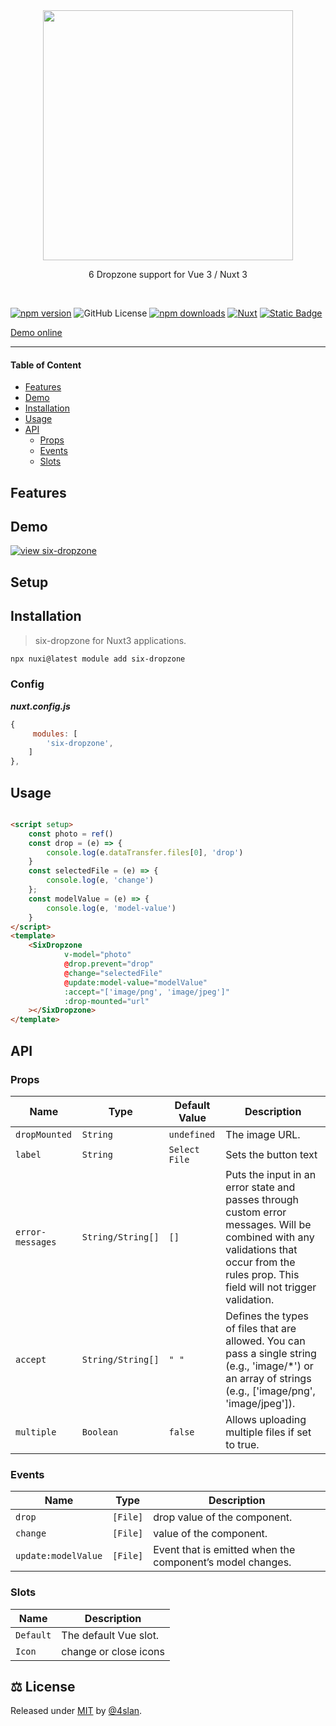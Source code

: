 <div align="center">
<img src=".github/six-dropzone.svg" width="400">
<p align="center">6 Dropzone support for Vue 3 / Nuxt 3</p>
</div>


<br>

[![npm version](https://img.shields.io/npm/v/six-dropzone/latest.svg?style=flat-square&colorA=18181B&colorB=28CF8D)](https://www.npmjs.com/package/six-dropzone)
![GitHub License][license]
[![npm downloads](https://img.shields.io/npm/dt/six-dropzone.svg?style=flat-square&colorA=18181B&colorB=28CF8D)](https://www.npmjs.com/package/six-dropzone)
[![Nuxt][nuxt-src]][nuxt-href]
[![Static Badge](https://img.shields.io/badge/-%E2%99%A5%20Sponsors-ec5cc6?style=flat-square)](https://github.com/sponsors/4sllan)

[Demo online](https://codesandbox.io/p/devbox/jgrd5q)


---

#### Table of Content

- [Features](#features)
- [Demo](#demo)
- [Installation](#installation)
- [Usage](#usage)
- [API](#api)
    * [Props](#props)
    * [Events](#events)
    * [Slots](#slots)

## Features

## Demo

[![view six-dropzone](https://codesandbox.io/static/img/play-codesandbox.svg)](https://codesandbox.io/p/devbox/jgrd5q)

## Setup

## Installation

> six-dropzone for Nuxt3 applications.

```sh
npx nuxi@latest module add six-dropzone
```

### Config

***nuxt.config.js***

``` js
{
     modules: [
        'six-dropzone',
    ]
},

```

## Usage

```html

<script setup>
    const photo = ref()
    const drop = (e) => {
        console.log(e.dataTransfer.files[0], 'drop')
    }
    const selectedFile = (e) => {
        console.log(e, 'change')
    };
    const modelValue = (e) => {
        console.log(e, 'model-value')
    }
</script>
<template>
    <SixDropzone
            v-model="photo"
            @drop.prevent="drop"
            @change="selectedFile"
            @update:model-value="modelValue"
            :accept="['image/png', 'image/jpeg']"
            :drop-mounted="url"
    ></SixDropzone>
</template>
```

## API

### Props

| Name             | Type              | Default Value | Description                                                                                                                                                                              |
|------------------|-------------------|---------------|------------------------------------------------------------------------------------------------------------------------------------------------------------------------------------------|
| `dropMounted`    | `String`          | `undefined`   | The image URL.                                                                                                                                                                           |
| `label`          | `String`          | `Select File` | Sets the button text                                                                                                                                                                     |
| `error-messages` | `String/String[]` | `[]`          | Puts the input in an error state and passes through custom error messages. Will be combined with any validations that occur from the rules prop. This field will not trigger validation. |
| `accept`         | `String/String[]` | `" "`         | Defines the types of files that are allowed. You can pass a single string (e.g., 'image/*') or an array of strings (e.g., ['image/png', 'image/jpeg']).                                  |
| `multiple`       | `Boolean`         | `false`       | Allows uploading multiple files if set to true.                                                                                                                                          |                                                                                                                                        

### Events

| Name                | Type     | Description                                               | 
|---------------------|----------|-----------------------------------------------------------|
| `drop`              | `[File]` | drop value of the component.                              |
| `change`            | `[File]` | value of the component.                                   |
| `update:modelValue` | `[File]` | Event that is emitted when the component’s model changes. |

### Slots

| Name      | Description           | 
|-----------|-----------------------|
| `Default` | The default Vue slot. |
| `Icon`    | change or close icons |

## ⚖️ License

Released under [MIT](/LICENSE) by [@4slan](https://github.com/4sllan).


[license]: https://img.shields.io/github/license/4sllan/six-dropzone?style=flat-square&colorA=18181B&colorB=28CF8D

[nuxt-src]: https://img.shields.io/badge/Nuxt-18181B?logo=nuxt.js

[nuxt-href]: https://nuxt.com
